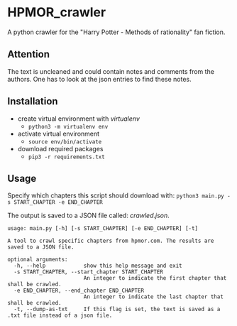 # HPMOR_crawler
A python crawler for the "Harry Potter - Methods of rationality" fan fiction.

## Attention
The text is uncleaned and could contain notes and comments from the authors.
One has to look at the json entries to find these notes.

## Installation
- create virtual environment with *virtualenv*
    - `python3 -m virtualenv env`
- activate virtual environment
    - `source env/bin/activate`
- download required packages
    - `pip3 -r requirements.txt`
## Usage
Specify which chapters this script should download with:
`python3 main.py -s START_CHAPTER -e END_CHAPTER`

The output is saved to a JSON file called: *crawled.json*.

```
usage: main.py [-h] [-s START_CHAPTER] [-e END_CHAPTER] [-t]

A tool to crawl specific chapters from hpmor.com. The results are saved to a JSON file.

optional arguments:
  -h, --help            show this help message and exit
  -s START_CHAPTER, --start_chapter START_CHAPTER
                        An integer to indicate the first chapter that shall be crawled.
  -e END_CHAPTER, --end_chapter END_CHAPTER
                        An integer to indicate the last chapter that shall be crawled.
  -t, --dump-as-txt     If this flag is set, the text is saved as a .txt file instead of a json file.
```
